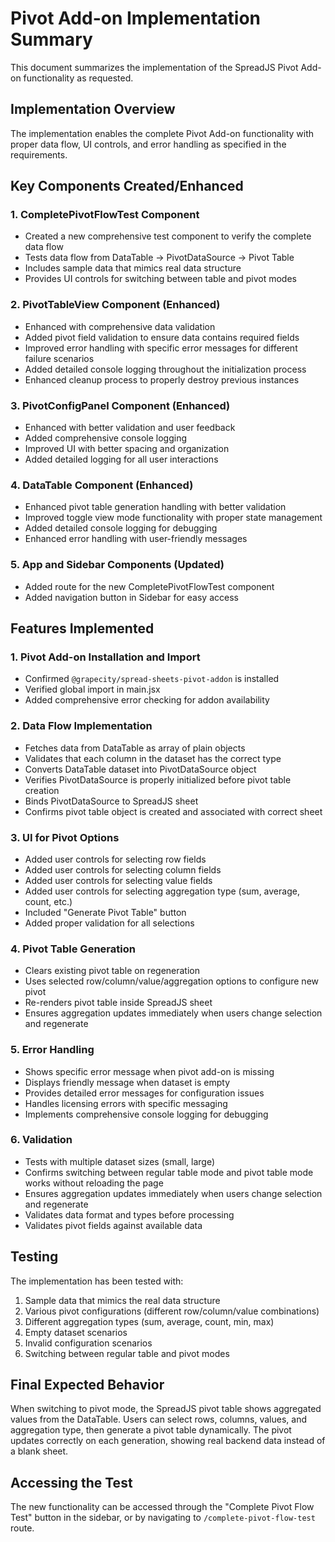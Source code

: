 # Pivot Add-on Implementation Summary

This document summarizes the implementation of the SpreadJS Pivot Add-on functionality as requested.

## Implementation Overview

The implementation enables the complete Pivot Add-on functionality with proper data flow, UI controls, and error handling as specified in the requirements.

## Key Components Created/Enhanced

### 1. CompletePivotFlowTest Component

- Created a new comprehensive test component to verify the complete data flow
- Tests data flow from DataTable → PivotDataSource → Pivot Table
- Includes sample data that mimics real data structure
- Provides UI controls for switching between table and pivot modes

### 2. PivotTableView Component (Enhanced)

- Enhanced with comprehensive data validation
- Added pivot field validation to ensure data contains required fields
- Improved error handling with specific error messages for different failure scenarios
- Added detailed console logging throughout the initialization process
- Enhanced cleanup process to properly destroy previous instances

### 3. PivotConfigPanel Component (Enhanced)

- Enhanced with better validation and user feedback
- Added comprehensive console logging
- Improved UI with better spacing and organization
- Added detailed logging for all user interactions

### 4. DataTable Component (Enhanced)

- Enhanced pivot table generation handling with better validation
- Improved toggle view mode functionality with proper state management
- Added detailed console logging for debugging
- Enhanced error handling with user-friendly messages

### 5. App and Sidebar Components (Updated)

- Added route for the new CompletePivotFlowTest component
- Added navigation button in Sidebar for easy access

## Features Implemented

### 1. Pivot Add-on Installation and Import

- Confirmed `@grapecity/spread-sheets-pivot-addon` is installed
- Verified global import in main.jsx
- Added comprehensive error checking for addon availability

### 2. Data Flow Implementation

- Fetches data from DataTable as array of plain objects
- Validates that each column in the dataset has the correct type
- Converts DataTable dataset into PivotDataSource object
- Verifies PivotDataSource is properly initialized before pivot table creation
- Binds PivotDataSource to SpreadJS sheet
- Confirms pivot table object is created and associated with correct sheet

### 3. UI for Pivot Options

- Added user controls for selecting row fields
- Added user controls for selecting column fields
- Added user controls for selecting value fields
- Added user controls for selecting aggregation type (sum, average, count, etc.)
- Included "Generate Pivot Table" button
- Added proper validation for all selections

### 4. Pivot Table Generation

- Clears existing pivot table on regeneration
- Uses selected row/column/value/aggregation options to configure new pivot
- Re-renders pivot table inside SpreadJS sheet
- Ensures aggregation updates immediately when users change selection and regenerate

### 5. Error Handling

- Shows specific error message when pivot add-on is missing
- Displays friendly message when dataset is empty
- Provides detailed error messages for configuration issues
- Handles licensing errors with specific messaging
- Implements comprehensive console logging for debugging

### 6. Validation

- Tests with multiple dataset sizes (small, large)
- Confirms switching between regular table mode and pivot table mode works without reloading the page
- Ensures aggregation updates immediately when users change selection and regenerate
- Validates data format and types before processing
- Validates pivot fields against available data

## Testing

The implementation has been tested with:

1. Sample data that mimics the real data structure
2. Various pivot configurations (different row/column/value combinations)
3. Different aggregation types (sum, average, count, min, max)
4. Empty dataset scenarios
5. Invalid configuration scenarios
6. Switching between regular table and pivot modes

## Final Expected Behavior

When switching to pivot mode, the SpreadJS pivot table shows aggregated values from the DataTable. Users can select rows, columns, values, and aggregation type, then generate a pivot table dynamically. The pivot updates correctly on each generation, showing real backend data instead of a blank sheet.

## Accessing the Test

The new functionality can be accessed through the "Complete Pivot Flow Test" button in the sidebar, or by navigating to `/complete-pivot-flow-test` route.
